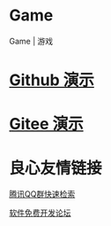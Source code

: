 # Game
Game | 游戏

# [Github 演示](http://topoadmin.github.io/Game "建议使用高级浏览器")

# [Gitee 演示](https://codedi.gitee.io/game/ "建议使用高级浏览器")


 # 良心友情链接

[腾讯QQ群快速检索](http://u.720life.cn/s/8cf73f7c)

[软件免费开发论坛](http://u.720life.cn/s/bbb01dc0)
